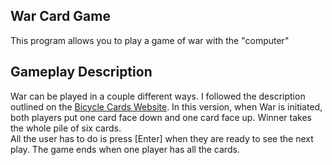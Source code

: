 ## War Card Game

This program allows you to play a game of war with the "computer"

## Gameplay Description

War can be played in a couple different ways. I followed the description outlined on the [Bicycle Cards Website](https://bicyclecards.com/how-to-play/war). In this version, when War is initiated, both players put one card face down and one card face up. Winner takes the whole pile of six cards.\
All the user has to do is press [Enter] when they are ready to see the next play. The game ends when one player has all the cards.

